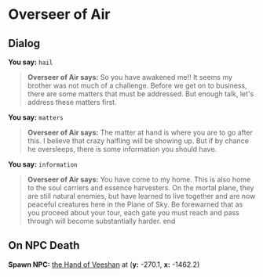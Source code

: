 # Overseer of Air


## Dialog

**You say:** `hail`



>**Overseer of Air says:** So you have awakened me!! It seems my brother was not much of a challenge. Before we get on to business, there are some matters that must be addressed. But enough talk, let's address these matters first.

**You say:** `matters`



>**Overseer of Air says:** The matter at hand is where you are to go after this. I believe that crazy halfling will be showing up. But if by chance he oversleeps, there is some information you should have.

**You say:** `information`



>**Overseer of Air says:** You have come to my home. This is also home to the soul carriers and essence harvesters. On the mortal plane, they are still natural enemies, but have learned to live together and are now peaceful creatures here in the Plane of Sky. Be forewarned that as you proceed about your tour, each gate you must reach and pass through will become substantially harder.
end



## On NPC Death

**Spawn NPC:**  [the Hand of Veeshan](/npc/71560) at (**y:** -270.1, **x:** -1462.2)




